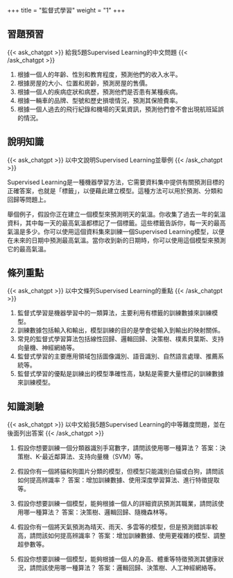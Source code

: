 +++
title = "監督式學習"
weight = "1"
+++
## 習題預習
{{< ask_chatgpt >}}
給我5題Supervised Learning的中文問題
{{< /ask_chatgpt >}}

1. 根據一個人的年齡、性別和教育程度，預測他們的收入水平。
2. 根據房屋的大小、位置和房齡，預測房屋的售價。
3. 根據一個人的疾病症狀和病歷，預測他們是否患有某種疾病。
4. 根據一輛車的品牌、型號和歷史損壞情況，預測其保險費率。
5. 根據一個人過去的飛行紀錄和機場的天氣資訊，預測他們會不會出現航班延誤的情況。   

## 說明知識
{{< ask_chatgpt >}}
以中文說明Supervised Learning並舉例
{{< /ask_chatgpt >}}

Supervised Learning是一種機器學習方法，它需要資料集中提供有關預測目標的正確答案，也就是「標籤」，以便藉此建立模型。這種方法可以用於預測、分類和回歸等問題上。

舉個例子，假設你正在建立一個模型來預測明天的氣溫。你收集了過去一年的氣溫資料，其中每一天的最高氣溫都標記了一個標籤。這些標籤告訴你，每一天的最高氣溫是多少。你可以使用這個資料集來訓練一個Supervised Learning模型，以便在未來的日期中預測最高氣溫。當你收到新的日期時，你可以使用這個模型來預測它的最高氣溫。   

## 條列重點
{{< ask_chatgpt >}}
以中文條列Supervised Learning的重點
{{< /ask_chatgpt >}}

1. 監督式學習是機器學習中的一類算法，主要利用有標籤的訓練數據來訓練模型。
2. 訓練數據包括輸入和輸出，模型訓練的目的是學會從輸入到輸出的映射關係。
3. 常見的監督式學習算法包括線性回歸、邏輯回歸、決策樹、樸素貝葉斯、支持向量機、神經網絡等。
4. 監督式學習的主要應用領域包括圖像識別、語音識別、自然語言處理、推薦系統等。
5. 監督式學習的優點是訓練出的模型準確性高，缺點是需要大量標記的訓練數據來訓練模型。   

## 知識測驗
{{< ask_chatgpt >}}
以中文給我5題Supervised Learning的中等難度問題，並在後面列出答案
{{< /ask_chatgpt >}}

1. 假設你想要訓練一個分類器識別手寫數字，請問該使用哪一種算法？
答案：決策樹、K-最近鄰算法、支持向量機（SVM）等。

2. 假設你有一個將貓和狗圖片分類的模型，但模型只能識別白貓或白狗，請問該如何提高辨識率？
答案：增加訓練數據、使用深度學習算法、進行特徵提取等。

3. 假設你想要訓練一個模型，能夠根據一個人的詳細資訊預測其職業，請問該使用哪一種算法？
答案：決策樹、邏輯回歸、隨機森林等。

4. 假設你有一個將天氣預測為晴天、雨天、多雲等的模型，但是預測錯誤率較高，請問該如何提高辨識率？
答案：增加訓練數據、使用更複雜的模型、調整超參數等。

5. 假設你想要訓練一個模型，能夠根據一個人的身高、體重等特徵預測其健康狀況，請問該使用哪一種算法？
答案：邏輯回歸、決策樹、人工神經網絡等。   

